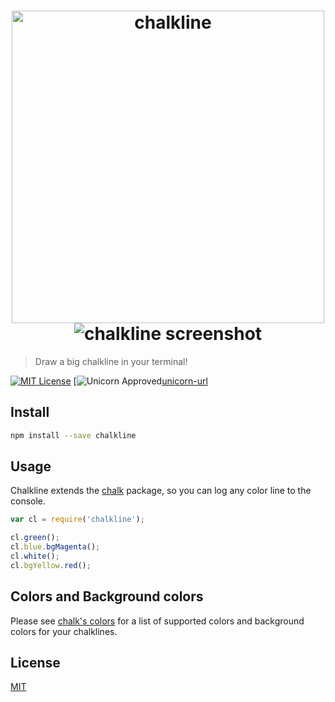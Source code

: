 
<h1 align="center">
  <img width="500" src="https://cdn.rawgit.com/niftylettuce/chalkline/media/logo.svg" alt="chalkline" />
  <img alt="chalkline screenshot" src="https://cdn.rawgit.com/niftyletuce/chalkline/media/screenshot.png" />
</h1>

> Draw a big chalkline in your terminal!

[![MIT License][license-image]][license-url]
[![Unicorn Approved][unicorn-approved][unicorn-url]


## Install

```bash
npm install --save chalkline
```


## Usage

Chalkline extends the [chalk][chalk] package, so you can log any color line to the console.

```js
var cl = require('chalkline');

cl.green();
cl.blue.bgMagenta();
cl.white();
cl.bgYellow.red();
```


## Colors and Background colors

Please see [chalk's colors][chalks-colors] for a list of supported colors and background colors for your chalklines.


## License

[MIT][license-url]


[chalk]: https://github.com/chalk/chalk
[chalks-colors]: https://github.com/chalk/chalk#colors
[license-image]: http://img.shields.io/badge/license-MIT-blue.svg?style=flat
[license-url]: LICENSE
[unicorn-approved]: http://img.shields.io/badge/unicorn-approved-ff69b4.svg
[unicorn-url]: https://www.youtube.com/watch?v=9auOCbH5Ns4
